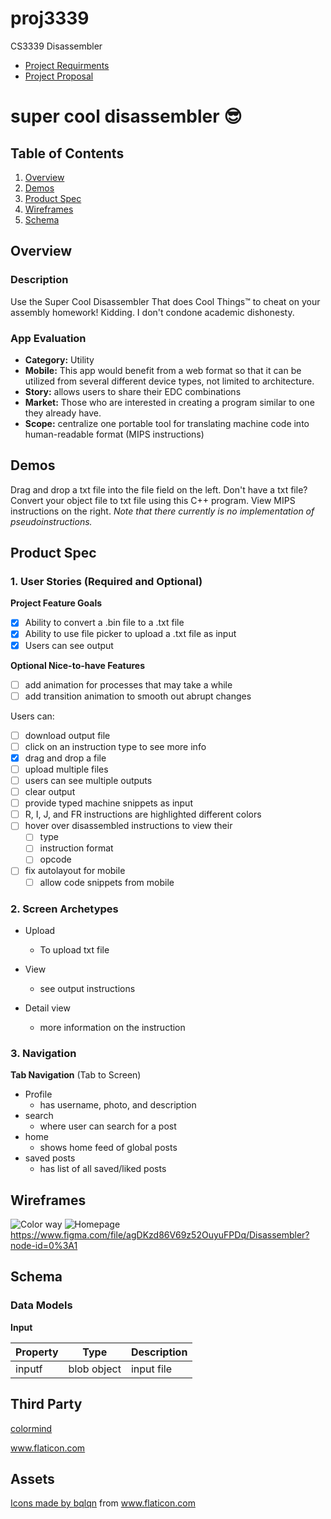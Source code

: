 # proj3339
CS3339 Disassembler

- [Project Requirments](https://git.txstate.edu/sts100/proj3339/blob/master/files/project_description.pdf)
- [Project Proposal](https://git.txstate.edu/sts100/proj3339/blob/master/files/CS3339-Project-Proposal.pdf)

# super cool disassembler 😎

## Table of Contents
1. [Overview](#Overview)
2. [Demos](#Demos)
3. [Product Spec](#Product-Spec)
4. [Wireframes](#Wireframes)
5. [Schema](#Schema)

## Overview
### Description
Use the Super Cool Disassembler That does Cool Things™ to cheat on your assembly homework! Kidding. I don't condone academic dishonesty.

### App Evaluation
- **Category:** Utility
- **Mobile:** This app would benefit from a web format so that it can be utilized from several different device types, not limited to architecture.
- **Story:** allows users to share their EDC combinations
- **Market:** Those who are interested in creating a program similar to one they already have.
- **Scope:** centralize one portable tool for translating machine code into human-readable format (MIPS instructions) 

## Demos
Drag and drop a txt file into the file field on the left. Don't have a txt file? Convert your object file to txt file using this C++ program. View MIPS instructions on the right. *Note that there currently is no implementation of pseudoinstructions.*

## Product Spec

### 1. User Stories (Required and Optional)

**Project Feature Goals**

- [x] Ability to convert a .bin file to a .txt file
- [x] Ability to use file picker to upload a .txt file as input
- [x] Users can see output

**Optional Nice-to-have Features**
- [ ] add animation for processes that may take a while
- [ ] add transition animation to smooth out abrupt changes

Users can: 
- [ ] download output file
- [ ] click on an instruction type to see more info
- [x] drag and drop a file
- [ ] upload multiple files
- [ ] users can see multiple outputs
- [ ] clear output
- [ ] provide typed machine snippets as input
- [ ] R, I, J, and FR instructions are highlighted different colors
- [ ] hover over disassembled instructions to view their 
  - [ ] type 
  - [ ] instruction format
  - [ ] opcode
- [ ] fix autolayout for mobile 
  - [ ] allow code snippets from mobile

### 2. Screen Archetypes

* Upload
   * To upload txt file
 
* View
   * see output instructions

* Detail view
    * more information on the instruction

### 3. Navigation

**Tab Navigation** (Tab to Screen)

* Profile
    * has username, photo, and description 
* search
    * where user can search for a post
* home
    * shows home feed of global posts 
* saved posts 
    * has list of all saved/liked posts
 
## Wireframes
![Color way](https://github.com/jsaide20/proj3339/blob/master/files/media/color_scheme.PNG)
![Homepage](https://github.com/jsaide20/proj3339/blob/master/files/media/homepage.png)
https://www.figma.com/file/agDKzd86V69z52OuyuFPDq/Disassembler?node-id=0%3A1

## Schema
### Data Models
**Input**

Property | Type | Description | 
|---|---|---|
inputf | blob object | input file | 


## Third Party

[colormind](http://colormind.io/)
<div><a href="https://www.flaticon.com/" title="Flaticon">www.flaticon.com</a></div>

## **Assets**
<div><a href="https://www.flaticon.com/authors/bqlqn" title="Colormind"></div>
<div>Icons made by <a href="https://www.flaticon.com/authors/bqlqn" title="bqlqn">bqlqn</a> from <a href="https://www.flaticon.com/" title="Flaticon">www.flaticon.com</a></div>
